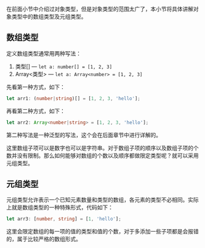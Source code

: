 
在前面小节中介绍过对象类型，但是对象类型的范围太广了，本小节将具体讲解对象类型中的数组类型及元组类型。

## 数组类型

定义数组类型通常用两种写法：

1.  类型[] — `let a: number[] = [1, 2, 3]`
2.  Array<类型> — `let a: Array<number> = [1, 2, 3]`

先看第一种方式，如下：

```TypeScript
let arr1: (number|string)[] = [1, 2, 3, 'hello'];
```

再看第二种方式，如下：

```TypeScript
let arr2: Array<number|string> = [1, 2, 3, 'hello'];
```

第二种写法是一种泛型的写法，这个会在后面章节中进行详解的。

这里数组子项可以是数字也可以是字符串。对于数组子项的顺序以及数组子项的个数并没有限制。那么如何能够对数组的个数以及顺序都做限定类型呢？就可以采用元组类型。

## 元组类型

元组类型允许表示一个已知元素数量和类型的数组，各元素的类型不必相同。实际上就是数组类型的一种特殊形式，代码如下：

```TypeScript
let arr3: [number, string] = [1, 'hello'];
```

这里会限定数组的每一项的值的类型和值的个数，对于多添加一些子项都是会报错的，属于比较严格的数组形式。